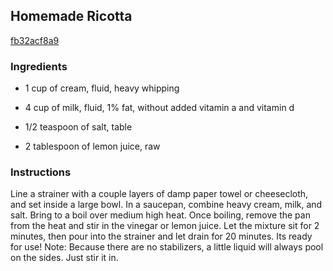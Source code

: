 ## Homemade Ricotta

[fb32acf8a9](http://tastykitchen.com/recipes/homemade-ingredients/homemade-ricotta-5/)

### Ingredients

 - 1 cup of cream, fluid, heavy whipping

 - 4 cup of milk, fluid, 1% fat, without added vitamin a and vitamin d

 - 1/2 teaspoon of salt, table

 - 2 tablespoon of lemon juice, raw

### Instructions

Line a strainer with a couple layers of damp paper towel or cheesecloth, and set inside a large bowl. In a saucepan, combine heavy cream, milk, and salt. Bring to a boil over medium high heat. Once boiling, remove the pan from the heat and stir in the vinegar or lemon juice. Let the mixture sit for 2 minutes, then pour into the strainer and let drain for 20 minutes. Its ready for use! Note: Because there are no stabilizers, a little liquid will always pool on the sides. Just stir it in.
